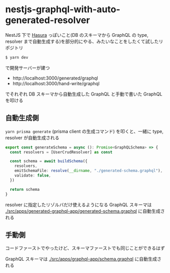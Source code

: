 # nestjs-graphql-with-auto-generated-resolver

NestJS 下で [Hasura](https://hasura.io/) っぽいこと(DB のスキーマから GraphQL の type, resolver まで自動生成する)を部分的にやる、みたいなことをしたくて試したリポジトリ

```bash
$ yarn dev
```

で開発サーバーが建つ

- http://localhost:3000/generated/graphql
- http://localhost:3000/hand-write/graphql

でそれぞれ DB スキーマから自動生成した GraphQL と手動で書いた GraphQL を叩ける

## 自動生成側

`yarn prisma generate` (prisma client の生成コマンド) を叩くと、一緒に type, resolver が自動生成される

```ts
export const generateSchema = async (): Promise<GraphQLSchema> => {
  const resolvers = [UserCrudResolver] as const

  const schema = await buildSchema({
    resolvers,
    emitSchemaFile: resolve(__dirname, "./generated-schema.graphql"),
    validate: false,
  })

  return schema
}
```

resolver に指定したリゾルバだけ使えるようになる
GraphQL スキーマは [./src/apps/generated-graphql-app/generated-schema.graphql](./src/apps/generated-graphql-app/generated-schema.graphql) に自動生成される

## 手動側

コードファーストでやったけど、スキーマファーストでも同じことができるはず

GraphQL スキーマは [./src/apps/graphql-app/schema.graphql](./src/apps/graphql-app/schema.graphql) に自動生成される

